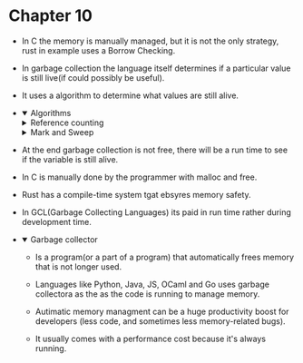 # Chapter 10

- In C the memory is manually managed, but it is not the only strategy, rust in
  example uses a Borrow Checking.

- In garbage collection the language itself determines if a particular value
  is still live(if could possibly be useful).

- It uses a algorithm to determine what values are still alive.

- <details open>
  <summary>Algorithms</summary>

    <details>
    <summary>Reference counting</summary>

      - Simplest version of garabage collection.

      - Every object has an additional field that is it's count.

      - *Increment:* When the object is created or some other variable references
        the object.

      - *Decrement and free:* When the refactor reaches 0, there are no references
        to the object, the memory is free.

      - Once is 0 that memory goes back to the O.S.

      - Inability to track cicles.

      - Everytime an operation is done all the objects have to be modified.
  </details>

    <details>
    <summary>Mark and Sweep</summary>

      - Find all the variable that are directly reference by the stack frames.

      - Trace through all of the conections of those variables to find anyother
        that are referenced.

      - Once traced those who are directly and indriectly referenced are marked
        and those who are not referenced can be sweep.

      - More complex but can handled certain cases that at least naive reference
        counting can't handle, like cicles.

      - Dosent require to do operation every single time that is touched or
        references a variable.

    - <details>
      <summary>Pros</summary>

      - Can detect cicles
      </details>

  </details>
  </details>

- At the end garbage collection is not free, there will be a run time to see if
  the variable is still alive.

- In C is manually done by the programmer with malloc and free.

- Rust has a compile-time system tgat ebsyres memory safety.

- In GCL(Garbage Collecting Languages) its paid in run time rather during
  development time.

- <details open>
  <summary>Garbage collector</summary>

    - Is a program(or a part of a program) that automatically frees memory that is
      not longer used.

    - Languages like Python, Java, JS, OCaml and Go uses garbage collectora as the
      as the code is running to manage memory.

    - Autimatic memory managment can be a huge productivity boost for developers
      (less code, and sometimes less memory-related bugs).

    - It usually comes with a performance cost because it's always running.
  </details>
